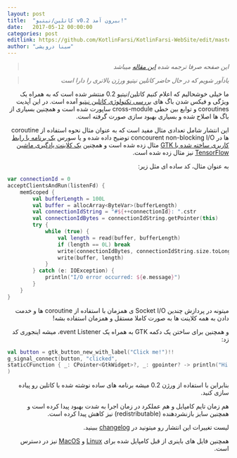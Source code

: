 ```yaml
---
layout: post
title:  "کاتلین/نیتیو v0.2 بیرون آمد!"
date:   2017-05-12 00:00:00
categories: post
editlink: https://github.com/KotlinFarsi/KotlinFarsi-WebSite/edit/master/_post/2017-5-12-kotlin-native-v0-2-is-out/2017-5-12-kotlin-native-v0-2-is-out.md
author: "سینا درویشی"
---
```


<div dir="rtl" markdown="1">

> *این صفحه صرفا ترجمه شده [این مقاله](https://blog.jetbrains.com/kotlin/2017/05/kotlinnative-v0-2-is-out/) میباشد* 


> *یادآور شویم که در حال حاضر کاتلین نیتیو ورژن بالاتری را دارا است* 



ما خیلی خوشحالیم که اعلام کنیم کاتلین/نیتیو 0.2 منتشر شده است که به همراه یک ویژگی و فیکس شدن باگ های [بررسی تکنولوژی کاتلین نیتیو]() آمده است. در این آپدیت coroutines و توابع بین خطی cross-module ساپورت شده است و همچنین بسیاری از باگ ها اصلاح شده و بسیاری بهبود سازی صورت گرفته است.

این انتشار شامل تعدادی مثال مفید است که به عنوان مثال نحوه استفاده از coroutine ها در concourent non-blocking I/O توضیح داده شده و یا سورس [یک برنامه با رابط کاربری ساخته شده با GTK](https://github.com/JetBrains/kotlin-native/tree/master/samples/gtk) مثال زده شده است و همچنین [یک کلاینت یادگیری ماشین TensorFlow](https://github.com/JetBrains/kotlin-native/tree/master/samples/tensorflow) نیز مثال زده شده است.

به عنوان مثال، کد ساده ای مثل زیر:

</div>

```kotlin
var connectionId = 0
acceptClientsAndRun(listenFd) {
    memScoped {
        val bufferLength = 100L
        val buffer = allocArray<ByteVar>(bufferLength)
        val connectionIdString = "#${++connectionId}: ".cstr
        val connectionIdBytes = connectionIdString.getPointer(this)
        try {
            while (true) {
                val length = read(buffer, bufferLength)
                if (length == 0L) break
                write(connectionIdBytes, connectionIdString.size.toLong())
                write(buffer, length)
            }
        } catch (e: IOException) {
            println("I/O error occurred: ${e.message}")
        }
    }
}
```

<div dir="rtl" markdown="1">

میتونه در پردازش چندین Socket I/O ی همزمان با استفاده از coroutine ها و خدمت دادن به همه کلاینت ها به صورت کاملا مستقل و همزمان استفاده بشه!

و همچنین برای ساختن یک دکمه GTK به همراه یک event Listener، میشه اینجوری کد زد:

</div>


```kotlin
val button = gtk_button_new_with_label("Click me!")!!
g_signal_connect(button, "clicked",
staticCFunction { _: CPointer<GtkWidget>?, _: gpointer? -> println("Hi from Kotlin")}
)
```

<div dir="rtl" markdown="1">

بنابراین با استفاده از ورژن 0.2 میشه برنامه های ساده نوشته شده با کاتلین رو پیاده سازی کنید.

هم زمان تایم کامپایل و هم عملکرد در زمان اجرا به شدت بهبود پیدا کرده است و همچنین سایز بازنشردهنده (redistributable) نیز کاهش پیدا کرده است.

لیست تغییرات این انتشار رو میتونید در [changelog](https://github.com/JetBrains/kotlin-native/blob/v0.2.0/CHANGELOG.md) ببینید.

همچنین فایل های باینری از قبل کامپایل شده برای [Linux](http://download.jetbrains.com/kotlin/native/kotlin-native-linux-0.2.tar.gz) و [MacOS](http://download.jetbrains.com/kotlin/native/kotlin-native-macos-0.2.tar.gz) نیز در دسترس است.

</div>

